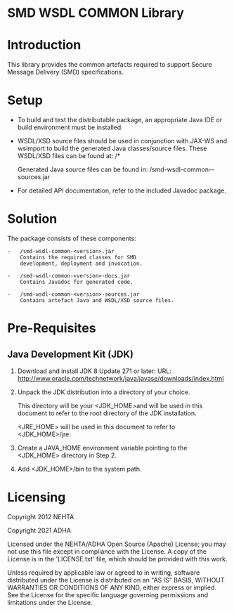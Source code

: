 # SMD WSDL COMMON Library

Introduction
============

This library provides the common artefacts required to support Secure Message Delivery (SMD) specifications.

Setup
=====

-   To build and test the distributable package, an appropriate Java IDE or
    build environment must be installed.

-   WSDL/XSD source files should be used in conjunction with JAX-WS and wsimport
    to build the generated Java classes/source files. These WSDL/XSD files can be
    found at:
    /*

    Generated Java source files can be found in:
    /smd-wsdl-common-<version>-sources.jar

-   For detailed API documentation, refer to the included Javadoc package.

Solution
========

The package consists of these components:

    -   /smd-wsdl-common-<version>.jar
        Contains the required classes for SMD
        development, deployment and invocation.

    -   /smd-wsdl-common-<version>-docs.jar
        Contains Javadoc for generated code.

    -   /smd-wsdl-common-<version>-sources.jar
        Contains artefact Java and WSDL/XSD source files.

Pre-Requisites
==============

Java Development Kit (JDK)
------------------------------------
1.  Download and install JDK 8 Update 271 or later:
    URL: http://www.oracle.com/technetwork/java/javase/downloads/index.html

2.  Unpack the JDK distribution into a directory of your choice.

    This directory will be your <JDK_HOME>and will be used in this document
    to refer to the root directory of the JDK installation.

    <JRE_HOME> will be used in this document to refer to <JDK_HOME>/jre.

3.  Create a JAVA_HOME environment variable pointing to the <JDK_HOME>
    directory in Step 2.

4.  Add <JDK_HOME>/bin to the system path.


Licensing
=========
Copyright 2012 NEHTA

Copyright 2021 ADHA

Licensed under the NEHTA/ADHA Open Source (Apache) License; you may not use this
file except in compliance with the License. A copy of the License is in the
'LICENSE.txt' file, which should be provided with this work.

Unless required by applicable law or agreed to in writing, software
distributed under the License is distributed on an "AS IS" BASIS, WITHOUT
WARRANTIES OR CONDITIONS OF ANY KIND, either express or implied. See the
License for the specific language governing permissions and limitations
under the License.
